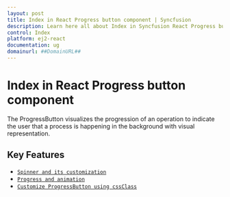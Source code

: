 ```yaml
---
layout: post
title: Index in React Progress button component | Syncfusion
description: Learn here all about Index in Syncfusion React Progress button component of Syncfusion Essential JS 2 and more.
control: Index 
platform: ej2-react
documentation: ug
domainurl: ##DomainURL##
---
```


# Index in React Progress button component

The ProgressButton visualizes the progression of an operation to indicate the user that a process is happening in the background with visual representation.

## Key Features

* [`Spinner and its customization`](spinner-and-progress#spinner)
* [`Progress and animation`](spinner-and-progress#progress)
* [`Customize ProgressButton using cssClass`](how-to/customize-progress-using-cssclass)